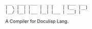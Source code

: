 <!--
(dl
    (section-meta
        (title Doculisp)
        (include
            (CLI ./cli.md)
            (Language ./lang/_main.md)
        )
    )
)
-->

```
___  ____ ____ _  _ _    _ ____ ___
|  \ |  | |    |  | |    | [__  |__]
|__/ |__| |___ |__| |___ | ___] |
```

A Compiler for Doculisp Lang.

<!-- (dl (# Table of Contents)) -->
<!-- (dl(content (toc numbered-labeled))) -->